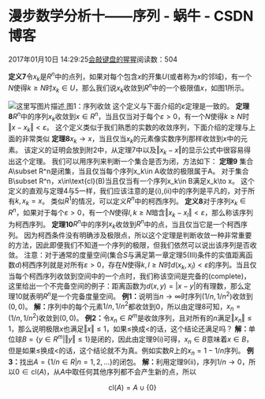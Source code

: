 
# 漫步数学分析十——序列 - 蜗牛 - CSDN博客


2017年01月10日 14:29:25[会敲键盘的猩猩](https://me.csdn.net/u010182633)阅读数：504


$\textbf{定义7}$令$x_k$是$R^n$中的点列，如果对每个包含$x$的开集$U$(或者称为$x$的邻域)，有一个$N$使得$k\geq N$时$x_k\in U$，那么我们说$x_k$收敛到$R^n$中的一个极限值$x$，如图1所示。

![这里写图片描述](https://img-blog.csdn.net/20170110142808609?watermark/2/text/aHR0cDovL2Jsb2cuY3Nkbi5uZXQvdTAxMDE4MjYzMw==/font/5a6L5L2T/fontsize/400/fill/I0JBQkFCMA==/dissolve/70/gravity/SouthEast)[ ](https://img-blog.csdn.net/20170110142808609?watermark/2/text/aHR0cDovL2Jsb2cuY3Nkbi5uZXQvdTAxMDE4MjYzMw==/font/5a6L5L2T/fontsize/400/fill/I0JBQkFCMA==/dissolve/70/gravity/SouthEast)
图1：序列收敛
这个定义与下面介绍的$\varepsilon$定理是一致的。
$\textbf{定理8}$$R^n$中的序列$x_k$收敛到$x\in R^n$，当且仅当对于每个$\varepsilon>0$，有一个$N$使得$k\geq N$时$\Vert x-x_k\Vert<\varepsilon$。
这个定义类似于我们熟悉的实数的收敛序列，下面介绍的定理与上面的非常类似
$\textbf{定理8}$$x_k\to x$，当且仅当$x_k$的元素像实数序列那样收敛到$x$中的元素。
该定义的证明会放到附2中，从定理7中以及$\Vert x_k-x\Vert$的显示公式中很容易得出这个定理。
我们可以用序列来判断一个集合是否为闭，方法如下：
$\textbf{定理9}$
集合A\subset R^n是闭集，当且仅当每个序列x_k\in A收敛的极限属于A。
对于集合B\subset R^n，x\in\text{cl}(B)当且仅当有一个序列x_k\in B满足x_k\to x。
这个定义的直观与定理4与5一样，我们应该注意的是$\textrm{(i),(ii)}$中的序列是平凡的，对于所有$k,x_k=x$。
类似$R^1$的情况，可以定义$R^n$中的柯西序列。
$\textbf{定义8}$对于序列$x_k\in R^n$，如果对于每个$\varepsilon>0$，有一个$N$使得$l,k\geq N$暗含$\Vert x_k-x_l\Vert<\varepsilon$，那么称该序列为柯西序列。
$\textbf{定理10}$$R^n$中的序列$x_k$收敛到$R^n$中的点，当且仅当它是一个柯西序列。
因为柯西条件没有明确涉及极限点，所以这个定理是判断收敛一种非常重要的方法，因此即便我们不知道一个序列的极限，但我们依然可以说出该序列是否收敛。
注意：对于通常的度量空间(集合$S$与满足第一章定理5$\textrm{(III)}$条件的实值距离函数$d$)柯西序列就是对所有$\varepsilon>0$，存在$N$使得$k,l\geq N$时$d(x_k,x_l)<\varepsilon$的序列。当且仅当每个柯西序列收敛到空间中的一个点时，我们称该空间是完备的(complete)，这里给出一个不完备空间的例子：距离函数为$d(x,y)=|x-y|$的有理数，那么定理10就表明$R^n$是一个完备度量空间。
$\textbf{例1：}$说明当$n\to\infty$时序列$(1/n,1/n^2)$收敛到$(0,0)$。
$\textbf{解：}$序列中的每个元素$1/n,1/n^2$都收敛到0，所以由定理8可知，$x_n=(1/n,1/n^2)$收敛到$(0,0)$。
$\textbf{例2：}$令$x_n\in R^m$是收敛序列，且对所有的$n$满足$\Vert x_n\Vert\leq1$，那么说明极限$x$也满足$\Vert x\Vert\leq 1$，如果$\leq$换成$<$的话，这个结论还满足吗？
$\textbf{解：}$单位球$B=\{y\in R^m|\Vert y\Vert\leq1\}$是闭的，因此由定理9$\textrm{(i)}$可得，$x_n\in B$意味着$x\in B$，但是如果$\leq$换成$<$的话，这个结论就不为真。例如实数$R$上的$x_n=1-1/n$序列。
$\textbf{例3：}$找出$A=\{1/n\in R|n=1,2,\ldots\}$的闭包。
$\textbf{解：}$利用定理9$\textrm{(ii)}$，序列$1/n\to 0$，所以$0\in\text{cl}(A)$，从$A$中取任何其他序列都不会产生新的点，所以

$$
\text{cl}(A)=A\cup\{0\}
$$

[
](https://img-blog.csdn.net/20170110142808609?watermark/2/text/aHR0cDovL2Jsb2cuY3Nkbi5uZXQvdTAxMDE4MjYzMw==/font/5a6L5L2T/fontsize/400/fill/I0JBQkFCMA==/dissolve/70/gravity/SouthEast)
